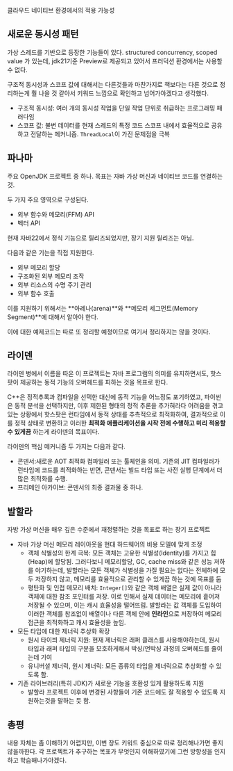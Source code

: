 클라우드 네이티브 환경에서의 적용 가능성

## 새로운 동시성 패턴

가상 스레드를 기반으로 등장한 기능들이 있다. structured concurrency, scoped value 가 있는데, jdk21기준 Preview로 제공되고 있어서 프러덕션 환경에서는 사용할 수 없다.

구조적 동시성과 스코프 값에 대해서는 다른것들과 마찬가지로 책보다는 다른 것으로 정리하는게 훨 나을 것 같아서 키워드 느낌으로 확인하고 넘어가야겠다고 생각했다.

- 구조적 동시성: 여러 개의 동시성 작업을 단일 작업 단위로 취급하는 프로그래밍 패러다임
- 스코프 값: 불변 데이터를 현재 스레드의 특정 코드 스코프 내에서 효율적으로 공유하고 전달하는 메커니즘. `ThreadLocal`이 가진 문제점을 극복

## 파나마

주요 OpenJDK 프로젝트 중 하나. 목표는 자바 가상 머신과 네이티브 코드를 연결하는 것.

두 가지 주요 영역으로 구성된다.

- 외부 함수와 메모리(FFM) API
- 벡터 API

현재 자바22에서 정식 기능으로 릴리즈되었지만, 장기 지원 릴리즈는 아님.

다음과 같은 기는을 직접 지원한다.
- 외부 메모리 할당
- 구조화된 외부 메모리 조작
- 외부 리소스의 수명 주기 관리
- 외부 함수 호출

이를 지원하기 위해서는 **아레나(arena)**와 **메모리 세그먼트(Memory Segment)**에 대해서 알아야 한다.

이에 대한 예제코드는 따로 또 정리할 예정이므로 여기서 정리하지는 않을 것이다.

## 라이덴

라이덴 병에서 이름을 따온 이 프로젝트는 자바 프로그램의 의미를 유지하면서도, 핫스팟이 제공하는 동적 기능의 오버헤드를 피하는 것을 목표로 한다.

C++은 정적추록과 컴파일을 선택한 대신에 동적 기능을 어느정도 포기하였고, 파이썬은 동적 분석을 선택하지만, 이후 제한된 형태의 정적 추론을 추가혀라다 어려움을 겪고 있는 상황에서 핫스팟은 런타임에서 동적 상태를 추측적으로 최적화하여, 결과적으로 이를 정적 상태로 변환하고 이러한 **최적화 애플리케이션을 시작 전에 수행하고 미리 적용할 수 있게끔** 하는게 라이덴의 목표이다.

라이덴의 핵심 메커니즘 두 가지는 다음과 같다.

- 콘덴서:새로운 AOT 최적화 컴파일러 또는 툴체인을 의미. 기존의 JIT 컴파일러가 런타임에 코드를 최적화하는 반면, 콘덴서는 빌드 타입 또는 사전 실행 단계에서 더 많은 최적화를 수행.
- 프리메인 아카이브: 콘덴서의 최종 결과물 중 하나.

## 발할라

자방 가상 머신을 매우 깊은 수준에서 재정렬하는 것을 목표로 하는 장기 프로젝트

- 자바 가상 머신 메모리 레이아웃을 현대 하드웨어의 비용 모델에 맞게 조정
    - 객체 식별성의 한계 극복: 모든 객체는 고유한 식별성(Identity)를 가지고 힙(Heap)에 할당됨. 그러다보니 메모리할당, GC, cache miss와 같은 성능 저하를 야기하는데, 발할라는 모든 객체가 식별성을 가질 필요는 없다는 전체하에 모두 저장하지 않고, 메모리를 효율적으로 관리할 수 있게끔 하는 것에 목표를 둠
    - 평탄화 및 인접 메모리 배치: `Integer[]`와 같은 객체 배열은 실제 값이 아니라 객체에 대한 참조 포인터를 저장. 이로 인해서 실제 데이터는 메모리에 흩어져 저장될 수 있으며, 이는 캐시 효율성을 떨어뜨림. 발할라는 값 객체를 도입하여 이러한 객체를 참조없이 배열이나 다른 객체 안에 **인라인**으로 저장하여 메모리 접근을 최적화하고 캐시 효율성을 높임.
- 모든 타입에 대한 제너릭 추상화 확장
    - 원시 타이븨 제너릭 지원: 현재 제너릭은 래퍼 클래스를 사용해야하는데, 원시 타입과 래퍼 타입의 구분을 모호하게해서 박싱/언박싱 과정의 오버헤드를 줄이는데 기여
    - 유니버셜 제너릭, 원시 제너릭: 모든 종류의 타입을 제너릭으로 추상화할 수 있도록 함.
- 기존 라이브러리(특히 JDK)가 새로운 기능을 호환성 있게 활용하도록 지원
    - 발할라 프로젝트 이후에 변경된 사항들이 기존 코드에도 잘 적용할 수 있도록 지원하는것을 말하는 듯 함.


## 총평

내용 자체는 좀 이해하기 어렵지만, 이번 장도 키워드 중심으로 따로 정리해나가면 좋지 않을까한다. 각 프로젝트가 추구하는 목표가 무엇인지 이해하였기에 그런 방향성을 인지하고 학습해나가야겠다.

